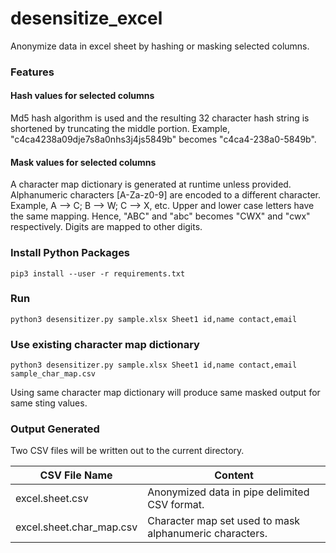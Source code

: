 # desensitize_excel
Anonymize data in excel sheet by hashing or masking selected columns. 


### Features ###

#### Hash values for selected columns
Md5 hash algorithm is used and the resulting 32 character hash string is shortened by truncating the middle portion. Example, "c4ca4238a09dje7s8a0nhs3j4js5849b" becomes "c4ca4-238a0-5849b".

#### Mask values for selected columns
A character map dictionary is generated at runtime unless provided. Alphanumeric characters [A-Za-z0-9] are encoded to a different character. Example, A --> C; B --> W; C --> X, etc. Upper and lower case letters have the same mapping. Hence, "ABC" and "abc" becomes "CWX" and "cwx" respectively.  Digits are mapped to other digits.


### Install Python Packages ###
```
pip3 install --user -r requirements.txt
```


### Run ###
```
python3 desensitizer.py sample.xlsx Sheet1 id,name contact,email
```

### Use existing character map dictionary ###
```
python3 desensitizer.py sample.xlsx Sheet1 id,name contact,email sample_char_map.csv
```
Using same character map dictionary will produce same masked output for same sting values.


### Output Generated ###
Two CSV files will be written out to the current directory.

CSV File Name | Content
-- | --
excel.sheet.csv | Anonymized data in pipe delimited CSV format.
excel.sheet.char_map.csv | Character map set used to mask alphanumeric characters.
